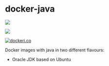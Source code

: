 docker-java
=============
[![](https://images.microbadger.com/badges/version/tredence/docker-java.svg)](https://microbadger.com/images/tredence/docker-java "Get your own version badge on microbadger.com")

[![](https://images.microbadger.com/badges/image/tredence/docker-java.svg)](https://microbadger.com/images/tredence/docker-java "Get your own image badge on microbadger.com")

[![dockeri.co](http://dockeri.co/image/tredence/docker-java)](https://registry.hub.docker.com/t/tredence/docker-java/)


Docker images with java in two different flavours:

- Oracle JDK based on Ubuntu
